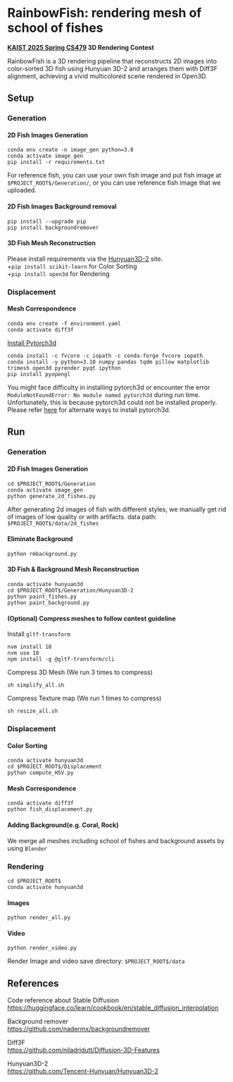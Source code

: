 # RainbowFish: rendering mesh of school of fishes
**[KAIST 2025 Spring CS479](https://mhsung.github.io/kaist-cs479-spring-2025/) 3D Rendering Contest**

RainbowFish is a 3D rendering pipeline that reconstructs 2D images into color-sorted 3D fish using Hunyuan 3D-2 and arranges them with Diff3F alignment, achieving a vivid multicolored scene rendered in Open3D.
## Setup

### Generation



#### 2D Fish Images Generation
```
conda env create -n image_gen python=3.8
conda activate image_gen
pip install -r requirements.txt
```
For reference fish, you can use your own fish image and put fish image at `$PROJECT_ROOT$/Generation/`, or you can use reference fish image that we uploaded.

#### 2D Fish Images Background removal
```
pip install --upgrade pip
pip install backgroundremover
```

#### 3D Fish Mesh Reconstruction
Please install requirements via the [Hunyuan3D-2](https://github.com/Tencent-Hunyuan/Hunyuan3D-2.git) site.
\
+`pip install scikit-learn` for Color Sorting
\
+`pip install open3d` for Rendering


### Displacement
#### Mesh Correspondence
```
conda env create -f environment.yaml
conda activate diff3f
```

[Install Pytorch3d](https://github.com/facebookresearch/pytorch3d/blob/main/INSTALL.md)
```
conda install -c fvcore -c iopath -c conda-forge fvcore iopath
conda install -y python=3.10 numpy pandas tqdm pillow matplotlib trimesh open3d pyrender pyqt ipython
pip install pyopengl
```


You might face difficulty in installing pytorch3d or encounter the error `ModuleNotFoundError: No module named pytorch3d` during run time. Unfortunately, this is because pytorch3d could not be installed properly. Please refer [here](https://github.com/facebookresearch/pytorch3d/blob/main/INSTALL.md) for alternate ways to install pytorch3d.

## Run
### Generation
#### 2D Fish Images Generation
```
cd $PROJECT_ROOT$/Generation
conda activate image_gen
python generate_2d_fishes.py
```
After generating 2d images of fish with different styles, we manually get rid of images of low quality or with artifacts.
data path: `$PROJECT_ROOT$/data/2d_fishes` 
#### Eliminate Background
```
python rmbackground.py
```

#### 3D Fish & Background Mesh Reconstruction
```
conda activate hunyuan3d
cd $PROJECT_ROOT$/Generation/Hunyuan3D-2
python paint_fishes.py
python paint_background.py
```

#### (Optional) Compress meshes to follow contest guideline
Install `gltf-transform`
```
nvm install 18
nvm use 18
npm install -g @gltf-transform/cli
```
Compress 3D Mesh
(We run 3 times to compress)
```
sh simplify_all.sh
```
Compress Texture map
(We run 1 times to compress)
```
sh resize_all.sh
```

### Displacement

#### Color Sorting
```
conda activate hunyuan3d
cd $PROJECT_ROOT$/Displacement
python compute_HSV.py
```

#### Mesh Correspondence
```
conda activate diff3f
python fish_displacement.py
```

#### Adding Background(e.g. Coral, Rock)

We merge all meshes including school of fishes and background assets by using `Blender`

### Rendering 
```
cd $PROJECT_ROOT$
conda activate hunyuan3d 
```
#### Images
```
python render_all.py
```
#### Video
```
python render_video.py
```
Render Image and video save directory: `$PROJECT_ROOT$/data`
## References
Code reference about Stable Diffusion\
https://huggingface.co/learn/cookbook/en/stable_diffusion_interpolation


Background remover\
https://github.com/nadermx/backgroundremover

Diff3F\
https://github.com/niladridutt/Diffusion-3D-Features 

Hunyuan3D-2\
https://github.com/Tencent-Hunyuan/Hunyuan3D-2